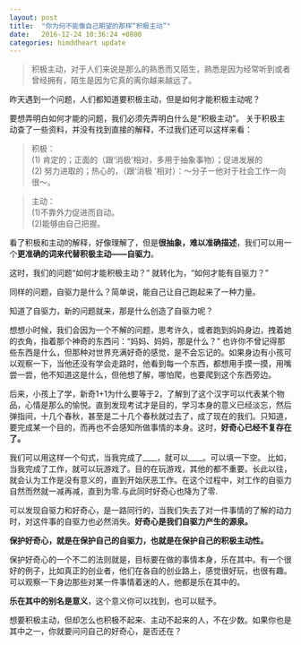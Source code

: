 ```yaml
---
layout: post
title:  "你为何不能像自己期望的那样“积极主动”"
date:   2016-12-24 10:36:24 +0800
categories: himddheart update
---
```


>积极主动，对于人们来说是那么的熟悉而又陌生，熟悉是因为经常听到或者曾经拥有，陌生是因为它真的离你越来越远了。

昨天遇到一个问题，人们都知道要积极主动，但是如何才能积极主动呢？

要想弄明白如何才能的问题，我们必须先弄明白什么是“积极主动”。
关于积极主动查了一些资料，并没有找到直接的解释，不过我们还可以这样来看：
>积极：<br>(1) 肯定的；正面的（跟‘消极’相对，多用于抽象事物）；促进发展的<br>(2) 努力进取的；热心的，（跟‘消极 ’相对）：～分子ㄧ他对于社会工作一向很～。

>主动：<br>(1)不靠外力促进而自动。<br>(2)能够由自己把握。

看了积极和主动的解释，好像理解了，但是**很抽象，难以准确描述**，我们可以用一个**更准确的词来代替积极主动——自驱力**。

这时，我们的问题“如何才能积极主动？” 就转化为，“如何才能有自驱力？”

同样的问题，自驱力是什么？简单说，能自己让自己跑起来了一种力量。

知道了自驱力，新的问题就来，那是什么创造了自驱力呢？

想想小时候，我们会因为一个不解的问题，思考许久，或者跑到妈妈身边，拽着她的衣角，指着那个神奇的东西问：“妈妈、妈妈，那是什么？” 也许你不曾记得那些东西是什么，但那种对世界充满好奇的感觉，是不会忘记的。如果身边有小孩可以观察一下，当他还没有学会走路时，他看到每一个东西，都想用手摸一摸，用嘴尝一尝，他不知道这是什么，但他想了解，哪怕爬，也要爬到这个东西旁边。

后来，小孩上了学，新奇1+1为什么要等于2，了解到了这个汉字可以代表某个物品，心情是那么的愉悦。直到发现考试才是目的，学习本身的意义已经淡忘，然后弹指间，十几个春秋，甚至是二十几个春秋就过去了，成了现在的我们。只知道，要完成某一个目的，而再也不会感知所做事情的本身。这时，**好奇心已经不复存在了。**

我们可以用这样一个句式，当我完成了____，就可以____。可以填一下空。 比如，当我完成了工作，就可以玩游戏了。目的在玩游戏，其他的都不重要。长此以往，就会认为工作是没有意义的，直到开始厌恶工作。在这个过程中，对工作的自驱力自然而然就一减再减，直到为零.与此同时好奇心也降为了零.

可以发现自驱力和好奇心，是一路同行的，当我们失去了对一件事情的了解的动力时，对这件事的自驱力也必然消失。**好奇心是我们自驱力产生的源泉。**

**保护好奇心，就是在保护自己的自驱力，也就是在保护自己的积极主动性。**

保护好奇心的一个不二的法则就是，目标要在做的事情本身，乐在其中。有一个很好的例子，比如真正的创业者，他们在各自的创业路上，感觉很好玩，也很有趣。可以观察一下身边那些对某一件事情着迷的人，他都是乐在其中的。

**乐在其中的别名是意义**，这个意义你可以找到，也可以赋予。

想要积极主动，但却怎么也积极不起来、主动不起来的人，不在少数。如果你也是其中之一，你就要问问自己的好奇心，是否还在？








